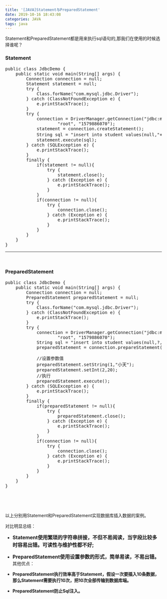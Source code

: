 ```yaml
---
title: '[JAVA]Statement与PreparedStatement'
date: 2019-10-16 18:43:08
categories: JAVA
tags: java
---
```


Statement和PreparedStatement都是用来执行sql语句的,那我们在使用的时候选择谁呢？

### Statement

<pre class="lang:java decode:true ">public class JdbcDemo {
    public static void main(String[] args) {
        Connection connection = null;
        Statement statement = null;
        try {
            Class.forName("com.mysql.jdbc.Driver");
        } catch (ClassNotFoundException e) {
            e.printStackTrace();
        }
        try {
            connection = DriverManager.getConnection("jdbc:mysql://127.0.0.1:3306/test?characterEncoding=UTF-8",
                    "root", "1579886070");
            statement = connection.createStatement();
            String sql = "insert into student values(null,"+"'小信'"+","+"18)";
            statement.execute(sql);
        } catch (SQLException e) {
            e.printStackTrace();
        }
        finally {
            if(statement != null){
                try {
                    statement.close();
                } catch (Exception e) {
                    e.printStackTrace();
                }
            }
            if(connection != null){
                try {
                    connection.close();
                } catch (Exception e) {
                    e.printStackTrace();
                }
            }
        }
    }
}
</pre>

* * *

&nbsp;

### PreparedStatement

<pre class="lang:java decode:true ">public class JdbcDemo {
    public static void main(String[] args) {
        Connection connection = null;
        PreparedStatement preparedStatement = null;
        try {
            Class.forName("com.mysql.jdbc.Driver");
        } catch (ClassNotFoundException e) {
            e.printStackTrace();
        }
        try {
            connection = DriverManager.getConnection("jdbc:mysql://127.0.0.1:3306/test?characterEncoding=UTF-8",
                    "root", "1579886070");
            String sql = "insert into student values(null,?,?)";
            preparedStatement = connection.prepareStatement(sql);

            //设置参数值
            preparedStatement.setString(1,"小天");
            preparedStatement.setInt(2,20);
            //执行
            preparedStatement.execute();
        } catch (SQLException e) {
            e.printStackTrace();
        }
        finally {
            if(preparedStatement != null){
                try {
                    preparedStatement.close();
                } catch (Exception e) {
                    e.printStackTrace();
                }
            }
            if(connection != null){
                try {
                    connection.close();
                } catch (Exception e) {
                    e.printStackTrace();
                }
            }
        }
    }
}</pre>
&nbsp;

&nbsp;

以上分别用Statement和PreparedStatement实现数据库插入数据的案例。

对比明显总结：

*   <span style="font-size: 12pt;">**Statement使用繁琐的字符串拼接，不但不易阅读，当字段比较多时容易出错。可读性与维护性都不好;**</span>
*   <span style="font-size: 12pt;">**PreparedStatement使用设置参数的形式，简单易读，不易出错。**</span>
其他优点：

*   **PreparedStatement执行效率高于Statement，假设一次要插入10条数据，那么Statement需要执行10次，把10次全部传输到数据库端。**
*   **PreparedStatement防止Sql注入。**

